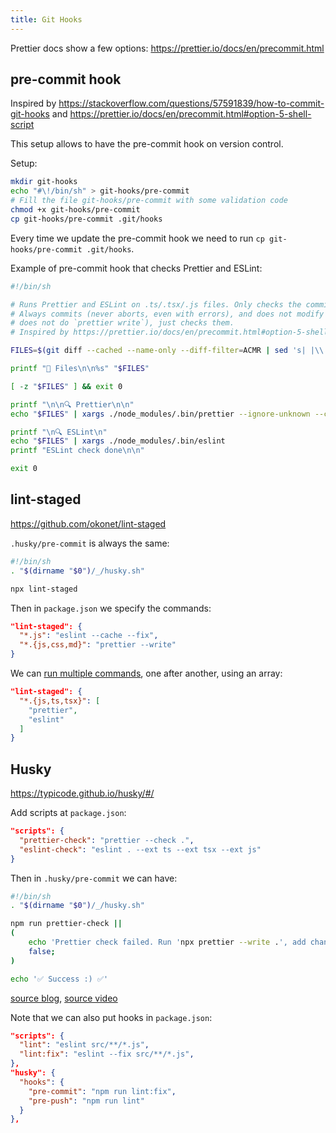 ```yaml
---
title: Git Hooks
---
```


Prettier docs show a few options: https://prettier.io/docs/en/precommit.html


## pre-commit hook

Inspired by https://stackoverflow.com/questions/57591839/how-to-commit-git-hooks and https://prettier.io/docs/en/precommit.html#option-5-shell-script

This setup allows to have the pre-commit hook on version control.

Setup:

```bash
mkdir git-hooks
echo "#\!/bin/sh" > git-hooks/pre-commit
# Fill the file git-hooks/pre-commit with some validation code
chmod +x git-hooks/pre-commit
cp git-hooks/pre-commit .git/hooks
```

Every time we update the pre-commit hook we need to run `cp git-hooks/pre-commit .git/hooks`.

Example of pre-commit hook that checks Prettier and ESLint:

```bash
#!/bin/sh

# Runs Prettier and ESLint on .ts/.tsx/.js files. Only checks the committed files.
# Always commits (never aborts, even with errors), and does not modify the files (ie
# does not do `prettier write`), just checks them.
# Inspired by https://prettier.io/docs/en/precommit.html#option-5-shell-script

FILES=$(git diff --cached --name-only --diff-filter=ACMR | sed 's| |\\ |g' | awk '/\.ts$|\.tsx$|\.js$/')

printf "📁 Files\n\n%s" "$FILES"

[ -z "$FILES" ] && exit 0

printf "\n\n🔍 Prettier\n\n"
echo "$FILES" | xargs ./node_modules/.bin/prettier --ignore-unknown --check

printf "\n🔍 ESLint\n"
echo "$FILES" | xargs ./node_modules/.bin/eslint
printf "ESLint check done\n\n"

exit 0
```


## lint-staged

https://github.com/okonet/lint-staged

`.husky/pre-commit` is always the same:

```bash
#!/bin/sh
. "$(dirname "$0")/_/husky.sh"

npx lint-staged
```

Then in `package.json` we specify the commands:

```json
"lint-staged": {
  "*.js": "eslint --cache --fix",
  "*.{js,css,md}": "prettier --write"
}
```

We can [run multiple commands](https://github.com/okonet/lint-staged/#running-multiple-commands-in-a-sequence), one after another, using an array:

```json
"lint-staged": {
  "*.{js,ts,tsx}": [
    "prettier",
    "eslint"
  ]
}
```


## Husky

https://typicode.github.io/husky/#/

Add scripts at `package.json`:

```json
"scripts": {
  "prettier-check": "prettier --check .",
  "eslint-check": "eslint . --ext ts --ext tsx --ext js"
}
```

Then in `.husky/pre-commit` we can have:

```bash
#!/bin/sh
. "$(dirname "$0")/_/husky.sh"

npm run prettier-check ||
(
    echo 'Prettier check failed. Run 'npx prettier --write .', add changes and try to commit again.';
    false;
)

echo '✅ Success :) ✅'
```

[source blog](https://blog.jarrodwatts.com/nextjs-eslint-prettier-husky), [source video](https://www.youtube.com/watch?v=sH93pQb9bWM)

Note that we can also put hooks in `package.json`:

```json
"scripts": {
  "lint": "eslint src/**/*.js",
  "lint:fix": "eslint --fix src/**/*.js",
},
"husky": {
  "hooks": {
    "pre-commit": "npm run lint:fix",
    "pre-push": "npm run lint"
  }
},
```
